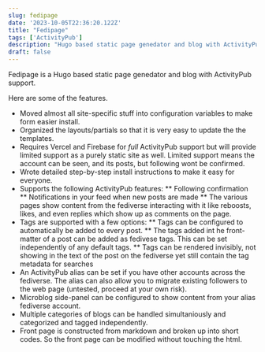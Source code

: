 ```yaml
---
slug: fedipage
date: '2023-10-05T22:36:20.122Z'
title: "Fedipage"
tags: ['ActivityPub']
description: "Hugo based static page genedator and blog with ActivityPub support"
draft: false
---
```


Fedipage is a Hugo based static page genedator and blog with ActivityPub support.

Here are some of the features.

* Moved almost all site-specific stuff into configuration variables to make form
    easier install.
* Organized the layouts/partials so that it is very easy to update the
    the templates.
* Requires Vercel and Firebase for *full* ActivityPub support but will provide
    limited support as a purely static site as well. Limited support means the
    account can be seen, and its posts, but following wont be confirmed.
* Wrote detailed step-by-step install instructions to make it easy for everyone.
* Supports the following ActivityPub features:
** Following confirmation
** Notifications in your feed when new posts are made
** The various pages show content from the fediverse interacting with it like
     reboosts, likes, and even replies which show up as comments on the page.
* Tags are supported with a few options:
** Tags can be configured to automatically be added to every post.
** The tags added int he front-matter of a post can be added as fedivese tags.
     This can be set independently of any default tags.
** Tags can be rendered invisibly, not showing in the text of the post on the
     fediverse yet still contain the tag metadata for searches
* An ActivityPub alias can be set if you have other accounts across the
    fediverse. The alias can also allow you to migrate existing followers to
    the web page (untested, proceed at your own risk).
* Microblog side-panel can be configured to show content from your alias
    fediverse account.
* Multiple categories of blogs can be handled simultaniously and categorized and
    tagged independently.
* Front page is constructed from markdown and broken up into short codes. So
    the front page can be modified without touching the html.

